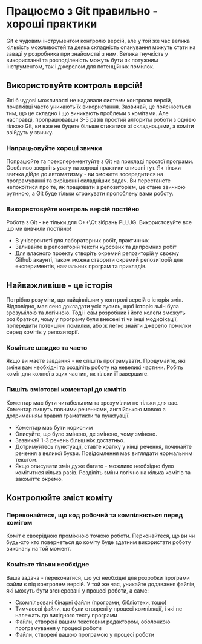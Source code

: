 # Працюємо з Git правильно - хороші практики

Git є чудовим інструментом контролю версій, але у той же час велика кількість можливостей та деяка складність опанування можуть стати на заваді у розробника при знайомстві з ним. Велика гнучкість у використанні та розподіленість можуть бути як потужним інструментом, так і джерелом для потенційних помилок.

## Використовуйте контроль версій!

Які б чудові можливості не надавали системи контролю версій, початківці часто уникають їх використання. Зазвичай, це пояснюється тим, що це складно і що виникають проблеми з комітами. Але насправді, пропрацювавши 3-5 разів простий алгоритм роботи з однією гілкою Git, ви вже не будете більше стикатися зі складнощами, а коміти ввійдуть у звичку.

### Напрацьовуйте хороші звички

Попрацюйте та поексперементуйте з Git на прикладі простої програми. Особливо зверніть увагу на хороші практики описані тут. Як тільки звичка дійде до автоматизму - ви зможете зосередитися на програмуванні та вирішенні складніших задач. Ви перестанете непокоїтися про те, як працювати з репозиторієм, це стане звичною рутиною, а Git буде тільки страхувати пропоблену вами роботу.

### Використовуйте контроль версій постійно

Робота з Git - не тільки для С++\Qt зібрань PLLUG. Використовуйте все що ми вивчили постійно!
 * В університеті для лабораторних робіт, практичних
 * Заливайте в репозиторій тексти курсових та дипромних робіт
 * Для власного проекту створіть окремий репозиторій у своєму Github акаунті, також можна створити окремий репозиторій для експериментів, навчальних програм та прикладів.


## Найважливіше - це історія

Потрібно розуміти, що найціннішим у контролі версій є історія змін. Відповідно, має сенс докладати усіх зусиль, щоб історія змін була зрозумілою та логічною. Тоді і сам розробник і його колеги зможуть розібратися, чому у програму були внесені ті чи інші модифікації, попередити потенційні помилки, або ж легко знайти джерело помилки серед комітів у репозиторії.

### Комітьте швидко та часто

Якщо ви маєте завдання - не спішіть програмувати. Продумайте, які зміни вам необхідні та розділіть роботу на невеликі частини. Робіть коміт для кожної з зцих частин, як тільки її завершите.

### Пишіть змістовні коментарі до комітів

Коментар має бути читабельним та зрозумілим не тільки для вас. Коментар пишуть повними реченнями, англійською мовою з дотриманням правил граматикти та пунктуації.
 * Коментар має бути корисним
 * Описуйте, що було змінено, де змінено, чому змінено.
 * Зазвичай 1-3 речень більш ніж достатньо.
 * Дотримуйтесь пунктуації, ставте крапку у кінці речення, починайте речення з великої букви. Повідомлення має виглядати нормальним текстом.
 * Якщо описувати змін дуже багато - можливо необхідно було комітитися кілька разів. Розділіть зміни логічно на кілька комітів та закоміттє окремо.
 
## Контролюйте зміст коміту

### Переконайтеся, що код робочий та компілюється перед комітом

Коміт є своєрідною проміжною точкою роботи. Перконайтеся, що ви чи будь-хто хто повернеться до коміту буде здатним використати роботу виконану на той момент.

### Комітьте тільки необхідне

Ваша задача - переконатися, що усі необхідні для розробки програми файли є під контролем версій. У той же час, уникайте додавання файлів, які можуть бути згенеровані у процесі роботи, а саме:
 * Скомпільовані бінарні файли (програми, бібліотеки, тощо)
 * Тимчасові файли, що були створені у процесі компіляції, і які не належать до вихідного тесту програми
 * Файли, створені вашим текстовим редактором, оболонкою програмування у процесі роботи
 * Файли, створені вашою програмою у процесі роботи
